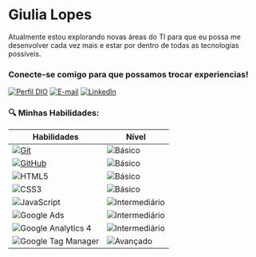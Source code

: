 # Giulia Lopes
Atualmente estou explorando novas áreas do TI para que eu possa me desenvolver cada vez mais e estar por dentro de todas as tecnologias possíveis.

### Conecte-se comigo para que possamos trocar experiencias! 

[![Perfil DIO](https://img.shields.io/badge/Perfil%20na%20DIO-purple?style=for-the-badge)](https://www.dio.me/users/giulialoopes15)
[![E-mail](https://img.shields.io/badge/email-black?style=for-the-badge&logo=maildotru&logoColor=red&logoSize=20%25)](mailto:giulialoopes1@gmail.com)
[![LinkedIn](https://img.shields.io/badge/linkedin-black?style=for-the-badge&logo=linkedin&logoColor=blue)](https://br.linkedin.com/in/giulialopes1)


### 🔍 Minhas Habilidades: 

| Habilidades  | Nível   |
| -------     | -------- |
| [![Git](https://img.shields.io/badge/Git%20-%20black?style=for-the-badge&logo=git&logoColor=red&color=white)](https://git-scm.com/doc) | ![Básico](https://img.shields.io/badge/b%C3%A1sico%20-%20blue?style=for-the-badge&logoColor=red&color=blue)   |
| [![GitHub](https://img.shields.io/badge/GitHub%20-%20black?style=for-the-badge&logo=github&logoColor=red&color=white)](https://docs.github.com/)  | ![Básico](https://img.shields.io/badge/b%C3%A1sico%20-%20blue?style=for-the-badge&logoColor=red&color=blue)   |
| ![HTML5](https://img.shields.io/badge/html-white?style=for-the-badge&logo=html5&logoColor=orange) | ![Básico](https://img.shields.io/badge/b%C3%A1sico%20-%20blue?style=for-the-badge&logoColor=red&color=blue)  |
| ![CSS3](https://img.shields.io/badge/css3-white?style=for-the-badge&logo=css3&logoColor=blue) | ![Básico](https://img.shields.io/badge/b%C3%A1sico%20-%20blue?style=for-the-badge&logoColor=red&color=blue)    |
| ![JavaScript](https://img.shields.io/badge/javascript-white?style=for-the-badge&logo=javascript&logoColor=yellow)| ![Intermediário](https://img.shields.io/badge/Intermedi%C3%A1rio%20-%20ouro?style=for-the-badge)  |
| ![Google Ads](https://img.shields.io/badge/Google%20Ads%20-%20black?style=for-the-badge&logo=googleads&color=white) | ![Intermediário](https://img.shields.io/badge/Intermedi%C3%A1rio%20-%20ouro?style=for-the-badge)    |
| ![Google Analytics 4](https://img.shields.io/badge/Google%20Analytics%204%20-%20black?style=for-the-badge&logo=googleanalytics&color=white)  | ![Intermediário](https://img.shields.io/badge/Intermedi%C3%A1rio%20-%20ouro?style=for-the-badge)     |
| ![Google Tag Manager](https://img.shields.io/badge/Google%20Tag%20Manager%20-%20black?style=for-the-badge&logo=googletagmanager&logoColor=blue&color=white) | ![Avançado](https://img.shields.io/badge/%20Avan%C3%A7ado%20-%20gold?style=for-the-badge)  |
